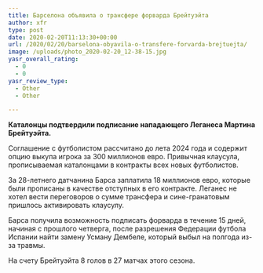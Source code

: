 ```yaml
---
title: Барселона объявила о трансфере форварда Брейтуэйта
author: xfr
type: post
date: 2020-02-20T11:13:30+00:00
url: /2020/02/20/barselona-obyavila-o-transfere-forvarda-brejtuejta/
image: /uploads/photo_2020-02-20_12-38-15.jpg
yasr_overall_rating:
  - 0
  - 0
yasr_review_type:
  - Other
  - Other

---
```

**Каталонцы подтвердили подписание нападающего Леганеса Мартина Брейтуэйта.**

Соглашение с футболистом рассчитано до лета 2024 года и содержит опцию выкупа игрока за 300 миллионов евро. Привычная клаусула, прописываемая каталонцами в контракты всех новых футболистов.

За 28-летнего датчанина Барса заплатила 18 миллионов евро, которые были прописаны в качестве отступных в его контракте. Леганес не хотел вести переговоров о сумме трансфера и сине-гранатовым пришлось активировать клаусулу.

Барса получила возможность подписать форварда в течение 15 дней, начиная с прошлого четверга, после разрешения Федерации футбола Испании найти замену Усману Дембеле, который выбыл на полгода из-за травмы.

На счету Брейтуэйта 8 голов в 27 матчах этого сезона.